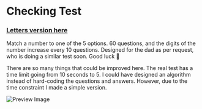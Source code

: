 # Checking Test
### [Letters version here](https://l-emi.github.io/checking-test-letters/)

Match a number to one of the 5 options. 60 questions, and the digits of the number increase every 10 questions. Designed for the dad as per request, who is doing a similar test soon. Good luck :pray:

There are so many things that could be improved here. The real test has a time limit going from 10 seconds to 5. I could have designed an algorithm instead of hard-coding the questions and answers. However, due to the time constraint I made a simple version.

![Preview Image](http://i.imgur.com/Sz0zNjI.png?1)
